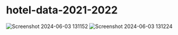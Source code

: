 # hotel-data-2021-2022
![Screenshot 2024-06-03 131152](https://github.com/MINTU88888/hotel-data-2021-2022/assets/161910764/6e1a4ab9-16fb-48fe-92e6-8dcbe587f695)
![Screenshot 2024-06-03 131224](https://github.com/MINTU88888/hotel-data-2021-2022/assets/161910764/a23f2f04-91f4-4e34-a53a-c7d004b541c3)
